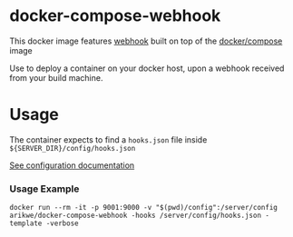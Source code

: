# docker-compose-webhook

This docker image features [webhook](https://github.com/adnanh/webhook) built on top of the [docker/compose](https://hub.docker.com/r/docker/compose) image

Use to deploy a container on your docker host, upon a webhook received from your build machine.

# Usage

The container expects to find a `hooks.json` file inside `${SERVER_DIR}/config/hooks.json`

[See configuration documentation](https://github.com/adnanh/webhook/blob/master/README.md#configuration)

### Usage Example

`docker run --rm -it -p 9001:9000 -v "$(pwd)/config":/server/config arikwe/docker-compose-webhook -hooks /server/config/hooks.json -template -verbose`
